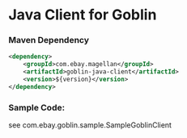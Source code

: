 # Java Client for Goblin

### Maven Dependency
```xml
<dependency>
    <groupId>com.ebay.magellan</groupId>
    <artifactId>goblin-java-client</artifactId>
    <version>${version}</version>
</dependency>
```

### Sample Code:
see com.ebay.goblin.sample.SampleGoblinClient